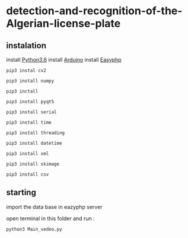 # detection-and-recognition-of-the-Algerian-license-plate
## instalation
install [Python3.6](https://www.python.org/download/releases/3.0/)
install [Arduino](https://www.arduino.cc/en/Main/Software)
install [Easyphp](https://www.easyphp.org/)

```pip3 instal cv2 ```

```pip3 install numpy```

```pip3 inctall ```

```pip3 install pyqt5```

```pip3 install serial```

```pip3 install time```

```pip3 install threading```

```pip3 install datetime```

```pip3 install xml```

```pip3 install skimage```

```pip3 install csv```


## starting
import the data base in eazyphp server

open terminal in this folder and run :

``` python3 Main_vedeo.py ```
